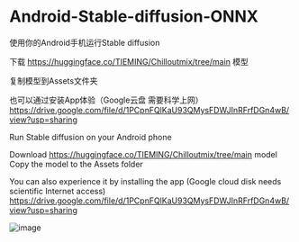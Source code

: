 # Android-Stable-diffusion-ONNX

使用你的Android手机运行Stable diffusion

下载 https://huggingface.co/TIEMING/Chilloutmix/tree/main 模型

复制模型到Assets文件夹

也可以通过安装App体验（Google云盘 需要科学上网）
https://drive.google.com/file/d/1PCpnFQlKaU93QMysFDWJInRFrfDGn4wB/view?usp=sharing

Run Stable diffusion on your Android phone

Download https://huggingface.co/TIEMING/Chilloutmix/tree/main model Copy the model to the Assets folder

You can also experience it by installing the app (Google cloud disk needs scientific Internet access) https://drive.google.com/file/d/1PCpnFQlKaU93QMysFDWJInRFrfDGn4wB/view?usp=sharing

![image](https://github.com/ZTMIDGO/Android-Stable-diffusion-ONNX/blob/master/2.jpg)
